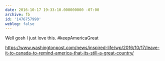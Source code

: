```yaml
---
date: 2016-10-17 19:33:10.000000000 -07:00
archive: fb
id: '1476757990'
weblog: false
---
```


Well gosh I just love this. #keepAmericaGreat

https://www.washingtonpost.com/news/inspired-life/wp/2016/10/17/leave-it-to-canada-to-remind-america-that-its-still-a-great-country/
